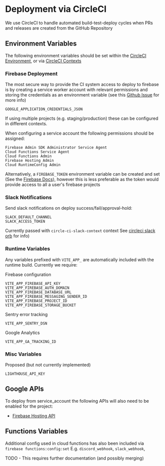 # Deployment via CircleCI

We use CircleCI to handle automated build-test-deploy cycles when PRs and releases are created from the GitHub Repository

## Environment Variables

The following environment variables should be set within the [CircleCI Environment](https://circleci.com/docs/2.0/env-vars/), or via [CircleCI Contexts](https://circleci.com/docs/2.0/contexts/)

### Firebase Deployment

The most secure way to provide the CI system access to deploy to firebase is by creating a service worker account with relevant permissions
and storing the credentials as an environment variable (see this [Github Issue](https://github.com/firebase/firebase-tools/issues/825) for more info)

```
GOOGLE_APPLICATION_CREDENTIALS_JSON
```

If using multiple projects (e.g. staging/production) these can be configured in different contexts.

When configuring a service account the following permissions should be assigned:

```
Firebase Admin SDK Administrator Service Agent
Cloud Functions Service Agent
Cloud Functions Admin
Firebase Hosting Admin
Cloud RuntimeConfig Admin
```

Alternatively, a `FIREBASE_TOKEN` environment variable can be created and set (See the [Firebase Docs](https://firebase.google.com/docs/cli#cli-ci-systems)),
however this is less preferable as the token would provide access to all a user's firebase projects

### Slack Notifications

Send slack notifications on deploy success/fail/approval-hold:

```
SLACK_DEFAULT_CHANNEL
SLACK_ACCESS_TOKEN
```

Currently passed with `circle-ci-slack-context` context
See [circleci slack orb](https://github.com/CircleCI-Public/slack-orb) for info)

### Runtime Variables

Any variables prefixed with `VITE_APP_` are automatically included with the runtime build. Currently we require:

Firebase configuration

```
VITE_APP_FIREBASE_API_KEY
VITE_APP_FIREBASE_AUTH_DOMAIN
VITE_APP_FIREBASE_DATABASE_URL
VITE_APP_FIREBASE_MESSAGING_SENDER_ID
VITE_APP_FIREBASE_PROJECT_ID
VITE_APP_FIREBASE_STORAGE_BUCKET
```

Sentry error tracking

```
VITE_APP_SENTRY_DSN
```

Google Analytics

```
VITE_APP_GA_TRACKING_ID
```

### Misc Variables

Proposed (but not currently implemented)

```
LIGHTHOUSE_API_KEY
```

## Google APIs

To deploy from service_account the following APIs will also need to be enabled for the project:

- [Firebase Hosting API](https://console.cloud.google.com/apis/api/firebasehosting.googleapis.com)

## Functions Variables

Additional config used in cloud functions has also been included via `firebase functions:config:set`
E.g. `discord_webhook`, `slack_webhook`,

TODO - This requires further documentation (and possibly merging)
